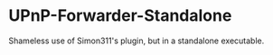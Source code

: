 UPnP-Forwarder-Standalone
=========================

Shameless use of Simon311's plugin, but in a standalone executable.
